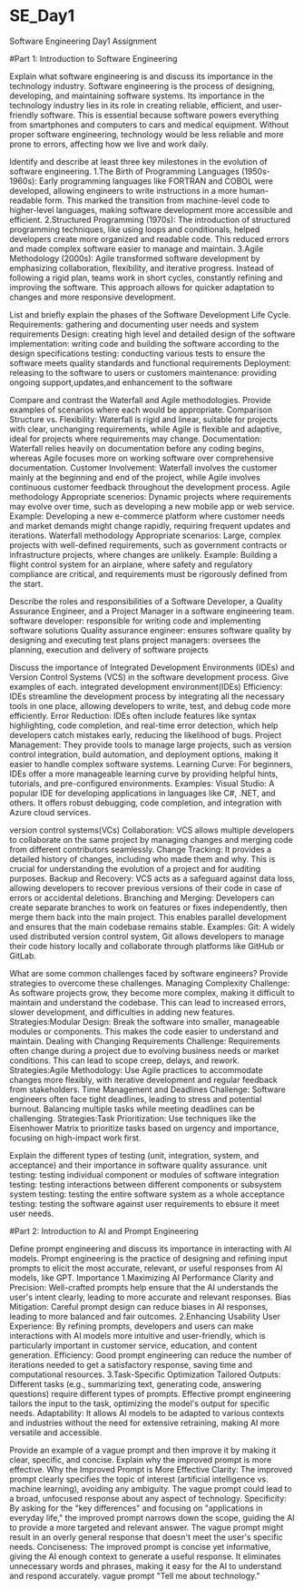 # SE_Day1
Software Engineering Day1 Assignment

#Part 1: Introduction to Software Engineering

Explain what software engineering is and discuss its importance in the technology industry.
Software engineering is the process of designing, developing, and maintaining software systems. 
Its importance in the technology industry lies in its role in creating reliable, efficient, and user-friendly software. This is essential because software powers everything from smartphones and computers to cars and medical equipment. Without proper software engineering, technology would be less reliable and more prone to errors, affecting how we live and work daily.


Identify and describe at least three key milestones in the evolution of software engineering.
1.The Birth of Programming Languages (1950s-1960s): Early programming languages like FORTRAN and COBOL were developed, allowing engineers to write instructions in a more human-readable form. This marked the transition from machine-level code to higher-level languages, making software development more accessible and efficient.
2.Structured Programming (1970s): The introduction of structured programming techniques, like using loops and conditionals, helped developers create more organized and readable code. This reduced errors and made complex software easier to manage and maintain.
3.Agile Methodology (2000s): Agile transformed software development by emphasizing collaboration, flexibility, and iterative progress. Instead of following a rigid plan, teams work in short cycles, constantly refining and improving the software. This approach allows for quicker adaptation to changes and more responsive development.

List and briefly explain the phases of the Software Development Life Cycle.
Requirements: gathering and documenting user needs and system requirements 
Design: creating high level and detailed design of the software
implementation: writing code and building the software according to the design specifications 
testing: conducting various tests to ensure the software meets quality standards and functional requirements 
Deployment: releasing to the software to users or customers 
maintenance: providing ongoing support,updates,and enhancement to the software 


Compare and contrast the Waterfall and Agile methodologies. Provide examples of scenarios where each would be appropriate.
Comparison 
Structure vs. Flexibility: Waterfall is rigid and linear, suitable for projects with clear, unchanging requirements, while Agile is flexible and adaptive, ideal for projects where requirements may change.
Documentation: Waterfall relies heavily on documentation before any coding begins, whereas Agile focuses more on working software over comprehensive documentation.
Customer Involvement: Waterfall involves the customer mainly at the beginning and end of the project, while Agile involves continuous customer feedback throughout the development process.
Agile methodology 
Appropriate scenerios:
Dynamic projects where requirements may evolve over time, such as developing a new mobile app or web service.
Example: Developing a new e-commerce platform where customer needs and market demands might change rapidly, requiring frequent updates and iterations.
Waterfall methodology 
Appropriate scenarios:
Large, complex projects with well-defined requirements, such as government contracts or infrastructure projects, where changes are unlikely.
Example: Building a flight control system for an airplane, where safety and regulatory compliance are critical, and requirements must be rigorously defined from the start.


Describe the roles and responsibilities of a Software Developer, a Quality Assurance Engineer, and a Project Manager in a software engineering team.
software developer: responsible for writing code and implementing software solutions 
Quality assurance engineer: ensures software quality by designing and executing test plans
project managers: oversees the planning, execution and delivery of software projects 


Discuss the importance of Integrated Development Environments (IDEs) and Version Control Systems (VCS) in the software development process. Give examples of each.
integrated development environment(IDEs)
Efficiency: IDEs streamline the development process by integrating all the necessary tools in one place, allowing developers to write, test, and debug code more efficiently.
Error Reduction: IDEs often include features like syntax highlighting, code completion, and real-time error detection, which help developers catch mistakes early, reducing the likelihood of bugs.
Project Management: They provide tools to manage large projects, such as version control integration, build automation, and deployment options, making it easier to handle complex software systems.
Learning Curve: For beginners, IDEs offer a more manageable learning curve by providing helpful hints, tutorials, and pre-configured environments.
Examples:
Visual Studio: A popular IDE for developing applications in languages like C#, .NET, and others. It offers robust debugging, code completion, and integration with Azure cloud services.

version control systems(VCs)
Collaboration: VCS allows multiple developers to collaborate on the same project by managing changes and merging code from different contributors seamlessly.
Change Tracking: It provides a detailed history of changes, including who made them and why. This is crucial for understanding the evolution of a project and for auditing purposes.
Backup and Recovery: VCS acts as a safeguard against data loss, allowing developers to recover previous versions of their code in case of errors or accidental deletions.
Branching and Merging: Developers can create separate branches to work on features or fixes independently, then merge them back into the main project. This enables parallel development and ensures that the main codebase remains stable.
Examples:
Git: A widely used distributed version control system, Git allows developers to manage their code history locally and collaborate through platforms like GitHub or GitLab.


What are some common challenges faced by software engineers? Provide strategies to overcome these challenges.
Managing Complexity
Challenge: As software projects grow, they become more complex, making it difficult to maintain and understand the codebase. This can lead to increased errors, slower development, and difficulties in adding new features.
Strategies:Modular Design: Break the software into smaller, manageable modules or components. This makes the code easier to understand and maintain.
Dealing with Changing Requirements
Challenge: Requirements often change during a project due to evolving business needs or market conditions. This can lead to scope creep, delays, and rework.
Strategies:Agile Methodology: Use Agile practices to accommodate changes more flexibly, with iterative development and regular feedback from stakeholders.
Time Management and Deadlines
Challenge: Software engineers often face tight deadlines, leading to stress and potential burnout. Balancing multiple tasks while meeting deadlines can be challenging.
Strategies:Task Prioritization: Use techniques like the Eisenhower Matrix to prioritize tasks based on urgency and importance, focusing on high-impact work first.

Explain the different types of testing (unit, integration, system, and acceptance) and their importance in software quality assurance.
unit testing: testing individual component or modules of software 
integration testing: testing interactions between different components or subsystem 
system testing: testing the entire software system as a whole
acceptance testing: testing the software against user requirements to ebsure it meet user needs.


#Part 2: Introduction to AI and Prompt Engineering


Define prompt engineering and discuss its importance in interacting with AI models.
Prompt engineering is the practice of designing and refining input prompts to elicit the most accurate, relevant, or useful responses from AI models, like GPT.
Importance 
1.Maximizing AI Performance
Clarity and Precision: Well-crafted prompts help ensure that the AI understands the user's intent clearly, leading to more accurate and relevant responses.
Bias Mitigation: Careful prompt design can reduce biases in AI responses, leading to more balanced and fair outcomes.
2.Enhancing Usability
User Experience: By refining prompts, developers and users can make interactions with AI models more intuitive and user-friendly, which is particularly important in customer service, education, and content generation.
Efficiency: Good prompt engineering can reduce the number of iterations needed to get a satisfactory response, saving time and computational resources.
3.Task-Specific Optimization
Tailored Outputs: Different tasks (e.g., summarizing text, generating code, answering questions) require different types of prompts. Effective prompt engineering tailors the input to the task, optimizing the model's output for specific needs.
Adaptability: It allows AI models to be adapted to various contexts and industries without the need for extensive retraining, making AI more versatile and accessible.


Provide an example of a vague prompt and then improve it by making it clear, specific, and concise. Explain why the improved prompt is more effective.
Why the Improved Prompt is More Effective
Clarity: The improved prompt clearly specifies the topic of interest (artificial intelligence vs. machine learning), avoiding any ambiguity. The vague prompt could lead to a broad, unfocused response about any aspect of technology.
Specificity: By asking for the "key differences" and focusing on "applications in everyday life," the improved prompt narrows down the scope, guiding the AI to provide a more targeted and relevant answer. The vague prompt might result in an overly general response that doesn't meet the user's specific needs.
Conciseness: The improved prompt is concise yet informative, giving the AI enough context to generate a useful response. It eliminates unnecessary words and phrases, making it easy for the AI to understand and respond accurately.
vague prompt 
"Tell me about technology."
